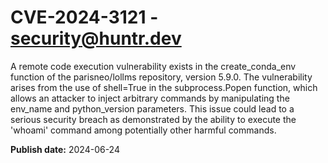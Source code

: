 # CVE-2024-3121 - security@huntr.dev

A remote code execution vulnerability exists in the create_conda_env function of the parisneo/lollms repository, version 5.9.0. The vulnerability arises from the use of shell=True in the subprocess.Popen function, which allows an attacker to inject arbitrary commands by manipulating the env_name and python_version parameters. This issue could lead to a serious security breach as demonstrated by the ability to execute the 'whoami' command among potentially other harmful commands.

**Publish date:** 2024-06-24
